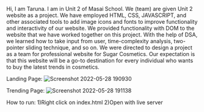 Hi, I am Taruna. I am in Unit 2 of Masai School.
We (team) are given Unit 2 website as a project.
We have employed HTML, CSS, JAVASCRIPT, and other associated tools to add image icons and fonts to improve functionality and interactivity of our website.
We provided functionality with DOM to the website that we have worked together on this project.
With the help of DSA, we learned how to take input from user, time-complexity analysis, two-pointer sliding technique, and so on.
We were directed to design a project as a team for professional website for Sugar Cosmetics. Our expectation is that this website will be a go-to destination for every individual who wants to buy the latest trends in cosmetics.

Landing Page:
![Screenshot 2022-05-28 190930](https://user-images.githubusercontent.com/99668292/170827979-e129a5dd-b6a3-4d66-8297-7e9f2d2f6230.jpg)

Trending Page:
![Screenshot 2022-05-28 191138](https://user-images.githubusercontent.com/99668292/170828051-d4379298-0309-4d97-87bb-3a7c45a6f987.jpg)

How to run:
1)Right click on index.html
2)Open with live server 
